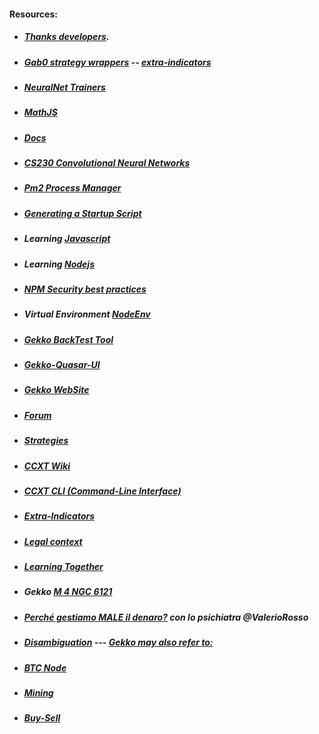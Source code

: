 #### Resources:
* ##### [Thanks developers](https://github.com/askmike/gekko/graphs/contributors).
* ##### [Gab0 strategy wrappers](https://github.com/Gab0/gekko-strategy-wrappers) -- [extra-indicators](https://github.com/Gab0/gekko-extra-indicators)
* ##### [NeuralNet Trainers](https://cs.stanford.edu/people/karpathy/convnetjs/demo/trainers.html)
* ##### [MathJS](https://mathjs.org/docs/reference/functions/mean.html)
* ##### [Docs](https://github.com/universalbit-dev/gekko-m4/tree/master/docs)
* ##### [CS230 Convolutional Neural Networks](https://stanford.edu/~shervine/teaching/cs-230/cheatsheet-convolutional-neural-networks#)
* ##### [Pm2 Process Manager](https://pm2.keymetrics.io/docs/usage/quick-start/)
* ##### [Generating a Startup Script](https://pm2.keymetrics.io/docs/usage/startup/)
* ##### Learning [Javascript](https://github.com/universalbit-dev/gekko-m4/tree/master/docs/learning/javascript)
* ##### Learning [Nodejs](https://nodejs.org/docs/latest-v20.x/api/synopsis.html)
* ##### [NPM Security best practices](https://cheatsheetseries.owasp.org/cheatsheets/NPM_Security_Cheat_Sheet.html)
* ##### Virtual Environment [NodeEnv](https://github.com/universalbit-dev/gekko-m4/tree/master/docs/nodenv) 
* ##### [Gekko BackTest Tool](https://github.com/xFFFFF/Gekko-BacktestTool)
* ##### [Gekko-Quasar-UI](https://github.com/H256/gekko-quasar-ui)
* ##### [Gekko WebSite](https://gekko.wizb.it/docs/installation/installing_gekko.html)
* ##### [Forum](https://forum.gekko.wizb.it/)
* ##### [Strategies](https://github.com/universalbit-dev/gekko-m4-globular-cluster/tree/master/strategies)
* ##### [CCXT Wiki](https://github.com/ccxt/ccxt/wiki)
* ##### [CCXT CLI (Command-Line Interface)](https://github.com/ccxt/ccxt/wiki/CLI)
* ##### [Extra-Indicators](https://github.com/Gab0/gekko-extra-indicators)
* ##### [Legal context](https://www.europarl.europa.eu/cmsdata/150761/TAX3%20Study%20on%20cryptocurrencies%20and%20blockchain.pdf)
* ##### [Learning Together](https://github.com/universalbit-dev/gekko-m4/tree/master/docs)
* ##### Gekko [M 4 	NGC 6121](https://www.eso.org/public/videos/?search=M+4+NGC+6121)
* ##### [Perché gestiamo MALE il denaro?](https://www.youtube.com/watch?v=Y63fReR8vYA) con lo psichiatra @ValerioRosso
* ##### [Disambiguation](https://en.wikipedia.org/wiki/Wikipedia:Disambiguation) --- [Gekko may also refer to:](https://en.wikipedia.org/wiki/Gekko_(disambiguation))
* ##### [BTC Node](https://github.com/universalbit-dev/universalbit-dev/tree/main/blockchain/bitcoin)
* ##### [Mining](https://github.com/universalbit-dev/universalbit-dev/tree/main/blockchain)
* ##### [Buy-Sell](https://github.com/universalbit-dev/gekko-m4-globular-cluster/blob/master/README.md)

